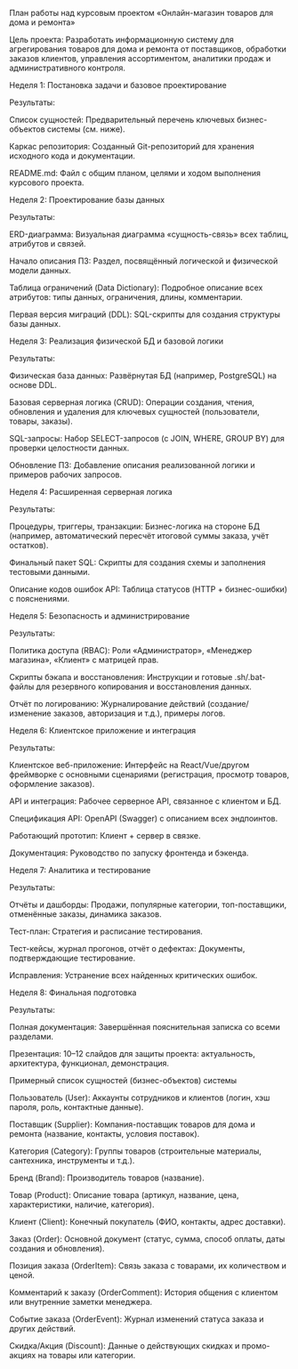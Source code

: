 План работы над курсовым проектом «Онлайн-магазин товаров для дома и ремонта»

Цель проекта:
Разработать информационную систему для агрегирования товаров для дома и ремонта от поставщиков, обработки заказов клиентов, управления ассортиментом, аналитики продаж и административного контроля.

Неделя 1: Постановка задачи и базовое проектирование

Результаты:

Список сущностей: Предварительный перечень ключевых бизнес-объектов системы (см. ниже).

Каркас репозитория: Созданный Git-репозиторий для хранения исходного кода и документации.

README.md: Файл с общим планом, целями и ходом выполнения курсового проекта.

Неделя 2: Проектирование базы данных

Результаты:

ERD-диаграмма: Визуальная диаграмма «сущность-связь» всех таблиц, атрибутов и связей.

Начало описания ПЗ: Раздел, посвящённый логической и физической модели данных.

Таблица ограничений (Data Dictionary): Подробное описание всех атрибутов: типы данных, ограничения, длины, комментарии.

Первая версия миграций (DDL): SQL-скрипты для создания структуры базы данных.

Неделя 3: Реализация физической БД и базовой логики

Результаты:

Физическая база данных: Развёрнутая БД (например, PostgreSQL) на основе DDL.

Базовая серверная логика (CRUD): Операции создания, чтения, обновления и удаления для ключевых сущностей (пользователи, товары, заказы).

SQL-запросы: Набор SELECT-запросов (с JOIN, WHERE, GROUP BY) для проверки целостности данных.

Обновление ПЗ: Добавление описания реализованной логики и примеров рабочих запросов.

Неделя 4: Расширенная серверная логика

Результаты:

Процедуры, триггеры, транзакции: Бизнес-логика на стороне БД (например, автоматический пересчёт итоговой суммы заказа, учёт остатков).

Финальный пакет SQL: Скрипты для создания схемы и заполнения тестовыми данными.

Описание кодов ошибок API: Таблица статусов (HTTP + бизнес-ошибки) с пояснениями.

Неделя 5: Безопасность и администрирование

Результаты:

Политика доступа (RBAC): Роли «Администратор», «Менеджер магазина», «Клиент» с матрицей прав.

Скрипты бэкапа и восстановления: Инструкции и готовые .sh/.bat-файлы для резервного копирования и восстановления данных.

Отчёт по логированию: Журналирование действий (создание/изменение заказов, авторизация и т.д.), примеры логов.

Неделя 6: Клиентское приложение и интеграция

Результаты:

Клиентское веб-приложение: Интерфейс на React/Vue/другом фреймворке с основными сценариями (регистрация, просмотр товаров, оформление заказов).

API и интеграция: Рабочее серверное API, связанное с клиентом и БД.

Спецификация API: OpenAPI (Swagger) с описанием всех эндпоинтов.

Работающий прототип: Клиент + сервер в связке.

Документация: Руководство по запуску фронтенда и бэкенда.

Неделя 7: Аналитика и тестирование

Результаты:

Отчёты и дашборды: Продажи, популярные категории, топ-поставщики, отменённые заказы, динамика заказов.

Тест-план: Стратегия и расписание тестирования.

Тест-кейсы, журнал прогонов, отчёт о дефектах: Документы, подтверждающие тестирование.

Исправления: Устранение всех найденных критических ошибок.

Неделя 8: Финальная подготовка

Результаты:

Полная документация: Завершённая пояснительная записка со всеми разделами.

Презентация: 10–12 слайдов для защиты проекта: актуальность, архитектура, функционал, демонстрация.

Примерный список сущностей (бизнес-объектов) системы

Пользователь (User): Аккаунты сотрудников и клиентов (логин, хэш пароля, роль, контактные данные).

Поставщик (Supplier): Компания-поставщик товаров для дома и ремонта (название, контакты, условия поставок).

Категория (Category): Группы товаров (строительные материалы, сантехника, инструменты и т.д.).

Бренд (Brand): Производитель товаров (название).

Товар (Product): Описание товара (артикул, название, цена, характеристики, наличие, категория).

Клиент (Client): Конечный покупатель (ФИО, контакты, адрес доставки).

Заказ (Order): Основной документ (статус, сумма, способ оплаты, даты создания и обновления).

Позиция заказа (OrderItem): Связь заказа с товарами, их количеством и ценой.

Комментарий к заказу (OrderComment): История общения с клиентом или внутренние заметки менеджера.

Событие заказа (OrderEvent): Журнал изменений статуса заказа и других действий.

Скидка/Акция (Discount): Данные о действующих скидках и промо-акциях на товары или категории.
